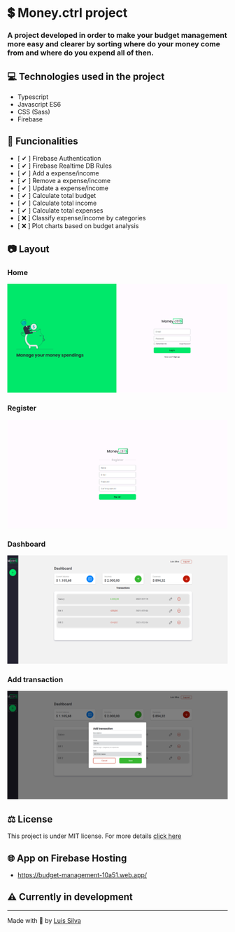 # 💲 Money.ctrl project

### A project developed in order to make your budget management more easy and clearer by sorting where do your money come from and where do you expend all of then.

## 💻 Technologies used in the project

- Typescript
- Javascript ES6
- CSS (Sass)
- Firebase

## 🔧 Funcionalities

- [ ✔ ] Firebase Authentication
- [ ✔ ] Firebase Realtime DB Rules
- [ ✔ ] Add a expense/income
- [ ✔ ] Remove a expense/income
- [ ✔ ] Update a expense/income
- [ ✔ ] Calculate total budget
- [ ✔ ] Calculate total income
- [ ✔ ] Calculate total expenses
- [ ❌ ] Classify expense/income by categories
- [ ❌ ] Plot charts based on budget analysis
 
## 📷 Layout

### Home

![Home page image](/src/assets/images/layout/homepage.png)

### Register

![Register page image](/src/assets/images/layout/register.png)

### Dashboard

![dashboard page image](/src/assets/images/layout/dashboard.png)

### Add transaction

![add transaction modal image](/src/assets/images/layout/addtransaction.png)

## ⚖ License

This project is under MIT license. For more details [click here](/LICENSE)

## 🌐 App on Firebase Hosting

- https://budget-management-10a51.web.app/

## ⚠ Currently in development

---

Made with 💜 by [Luis Silva](https://github.com/luis-gustavoj)

